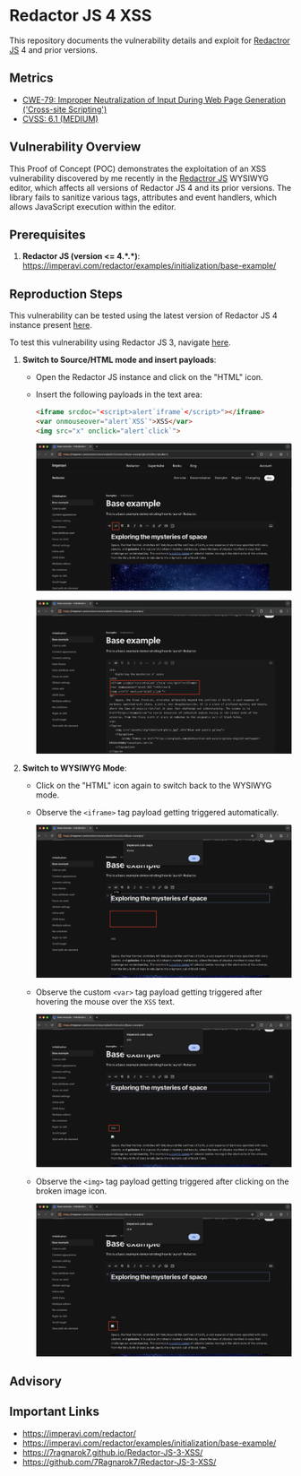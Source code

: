 # Redactor JS 4 XSS
This repository documents the vulnerability details and exploit for [Redactror JS](https://imperavi.com/redactor/) 4 and prior versions.

## Metrics
- [CWE-79: Improper Neutralization of Input During Web Page Generation ('Cross-site Scripting')](https://cwe.mitre.org/data/definitions/79.html)
- [CVSS: 6.1 (MEDIUM)](https://nvd.nist.gov/vuln-metrics/cvss/v3-calculator?vector=AV:N/AC:L/PR:N/UI:R/S:C/C:L/I:L/A:N&version=3.1)

## Vulnerability Overview
This Proof of Concept (POC) demonstrates the exploitation of an XSS vulnerability discovered by me recently in the [Redactror JS](https://imperavi.com/redactor/)  WYSIWYG editor, which affects all versions of Redactor JS 4 and its prior versions. The library fails to sanitize various tags, attributes and event handlers, which allows JavaScript execution within the editor.

## Prerequisites
1. **Redactor JS (version <= 4.\*.\*)**: https://imperavi.com/redactor/examples/initialization/base-example/

## Reproduction Steps
This vulnerability can be tested using the latest version of Redactor JS 4 instance present [here](https://imperavi.com/redactor/examples/initialization/base-example/).

To test this vulnerability using Redactor JS 3, navigate [here](https://7ragnarok7.github.io/Redactor-JS-3-XSS/redactor3/).

1. **Switch to Source/HTML mode and insert payloads**:
   - Open the Redactor JS instance and click on the "HTML" icon.
   - Insert the following payloads in the text area:

     ```html
     <iframe srcdoc="<script>alert`iframe`</script>"></iframe>
     <var onmouseover="alert`XSS`">XSS</var>
     <img src="x" onclick="alert`click`">
     ```
     ![Redactor Preview Screenshot](screenshots/redactor.png)

     ![Payload Insertion Screenshot](screenshots/payload.png)
     
 2. **Switch to WYSIWYG Mode**:
    - Click on the "HTML" icon again to switch back to the WYSIWYG mode.
   
    - Observe the `<iframe>` tag payload getting triggered automatically.
     
      ![Payload Insertion Screenshot](screenshots/iframe.png)
     
    - Observe the custom `<var>` tag payload getting triggered after hovering the mouse over the `XSS` text.
     
      ![Payload Insertion Screenshot](screenshots/var.png)
     
    - Observe the `<img>` tag payload getting triggered after clicking on the broken image icon.
     
      ![XSS Trigger Screenshot](screenshots/img.png)
   
## Advisory
   
## Important Links
- https://imperavi.com/redactor/
- https://imperavi.com/redactor/examples/initialization/base-example/
- https://7ragnarok7.github.io/Redactor-JS-3-XSS/
- https://github.com/7Ragnarok7/Redactor-JS-3-XSS/

